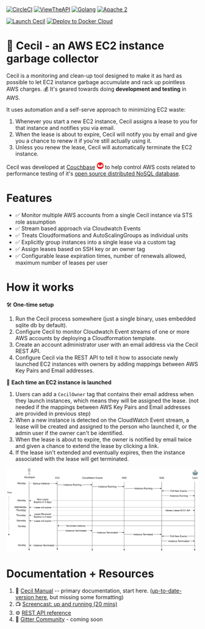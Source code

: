 [![CircleCI](https://circleci.com/gh/tleyden/cecil.svg?style=svg&circle-token=95a33d3c7729a0423eb4acdf306a8ebf398647d3)](https://circleci.com/gh/tleyden/cecil) [![ViewTheAPI](https://img.shields.io/badge/REST%20API-latest-brightgreen.svg)](http://cecil.viewtheapi.io)  [![Golang](https://img.shields.io/badge/Go-1.8-brightgreen.svg)](https://golang.org/) [![Apache 2](https://img.shields.io/badge/license-Apache%202-blue.svg )](https://www.apache.org/licenses/LICENSE-2.0) 

[![Launch Cecil](https://s3.amazonaws.com/cloudformation-examples/cloudformation-launch-stack.png)](https://console.aws.amazon.com/cloudformation/home?region=us-east-1#/stacks/new?stackName=CecilRootStack&templateURL=http://tleyden-misc.s3.amazonaws.com/cecil/cecil-root.template) [![Deploy to Docker Cloud](https://files.cloud.docker.com/images/deploy-to-dockercloud.svg)](https://cloud.docker.com/stack/deploy/?repo=https://github.com/tleyden/cecil) 


# 🤖 Cecil - an AWS EC2 instance garbage collector

Cecil is a monitoring and clean-up tool designed to make it as hard as possible to let EC2 instance garbage accumulate and rack up pointless AWS charges. 💰 It's geared towards doing **development and testing** in AWS.

It uses automation and a self-serve approach to minimizing EC2 waste:

1. Whenever you start a new EC2 instance, Cecil assigns a lease to you for that instance and notifies you via email.
1. When the lease is about to expire, Cecil will notify you by email and give you a chance to renew it if you're still actually using it.
1. Unless you renew the lease, Cecil will automatically terminate the EC2 instance.

Cecil was developed at [Couchbase](http://www.couchbase.com) [![Couchbase](docs/images/couchbase.png)](http://www.couchbase.com) to help control AWS costs related to performance testing of it's [open source distributed NoSQL database](https://developer.couchbase.com/documentation/server/current/architecture/architecture-intro.html).


# Features

* ✅ Monitor multiple AWS accounts from a single Cecil instance via STS role assumption
* ✅ Stream based approach via Cloudwatch Events
* ✅ Treats Cloudformations and AutoScalingGroups as individual units
* ✅ Explicitly group instances into a single lease via a custom tag
* ✅ Assign leases based on SSH key or an owner tag
* ✅ Configurable lease expiration times, number of renewals allowed, maximum number of leases per user

# How it works

🛠 **One-time setup**

1. Run the Cecil process somewhere (just a single binary, uses embedded sqlite db by default). 
1. Configure Cecil to monitor Cloudwatch Event streams of one or more AWS accounts by deploying a Cloudformation template.
1. Create an account administrator user with an email address via the Cecil REST API.
1. Configure Cecil via the REST API to tell it how to associate newly launched EC2 instances with owners by adding mappings between AWS Key Pairs and Email addresses.

🚀 **Each time an EC2 instance is launched**

1. Users can add a `CecilOwner` tag that contains their email address when they launch instances, which means they will be assigned the lease.  (not needed if the mappings between AWS Key Pairs and Email addresses are provided in previous step)
1. When a new instance is detected on the CloudWatch Event stream, a lease will be created and assigned to the person who launched it, or the admin user if the owner can't be identified.
1. When the lease is about to expire, the owner is notified by email twice and given a chance to extend the lease by clicking a link.
1. If the lease isn't extended and eventually expires, then the instance associated with the lease will get terminated.

![](docs/images/interaction-diagram.png)

# Documentation + Resources

1. 📓 [Cecil Manual](http://tleyden-misc.s3.amazonaws.com/cecil/index.html) -- primary documentation, start here.  ([up-to-date-version here](docs/index.asciidoc), but missing some formatting)
1. 📺 [Screencast: up and running (20 mins)](http://tleyden-misc.s3.amazonaws.com/cecil/CecilScreencastHD.mp4)
1. ⚙ [REST API reference](http://cecil.viewtheapi.io)
1. 📰 [Gitter Community](https://gitter.im/tleyden/cecil) - coming soon






